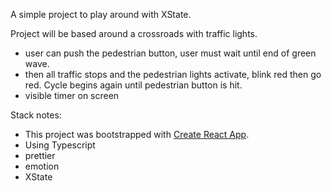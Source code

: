 A simple project to play around with XState.

Project will be based around a crossroads with traffic lights.

- user can push the pedestrian button, user must wait until end of green wave.
- then all traffic stops and the pedestrian lights activate, blink red then go red. Cycle begins again until pedestrian button is hit.
- visible timer on screen

Stack notes:

- This project was bootstrapped with [Create React App](https://github.com/facebook/create-react-app).
- Using Typescript
- prettier
- emotion
- XState
